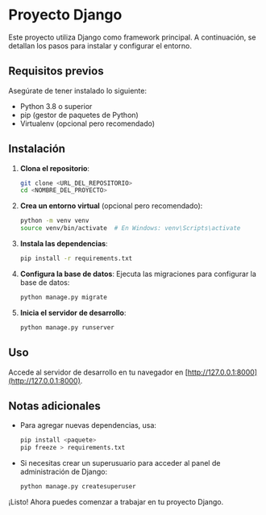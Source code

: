 # Proyecto Django

Este proyecto utiliza Django como framework principal. A continuación, se detallan los pasos para instalar y configurar el entorno.

## Requisitos previos

Asegúrate de tener instalado lo siguiente:
- Python 3.8 o superior
- pip (gestor de paquetes de Python)
- Virtualenv (opcional pero recomendado)

## Instalación

1. **Clona el repositorio**:
    ```bash
    git clone <URL_DEL_REPOSITORIO>
    cd <NOMBRE_DEL_PROYECTO>
    ```

2. **Crea un entorno virtual** (opcional pero recomendado):
    ```bash
    python -m venv venv
    source venv/bin/activate  # En Windows: venv\Scripts\activate
    ```

3. **Instala las dependencias**:
    ```bash
    pip install -r requirements.txt
    ```

4. **Configura la base de datos**:
    Ejecuta las migraciones para configurar la base de datos:
    ```bash
    python manage.py migrate
    ```

5. **Inicia el servidor de desarrollo**:
    ```bash
    python manage.py runserver
    ```

## Uso

Accede al servidor de desarrollo en tu navegador en [http://127.0.0.1:8000](http://127.0.0.1:8000).

## Notas adicionales

- Para agregar nuevas dependencias, usa:
  ```bash
  pip install <paquete>
  pip freeze > requirements.txt
  ```

- Si necesitas crear un superusuario para acceder al panel de administración de Django:
  ```bash
  python manage.py createsuperuser
  ```

¡Listo! Ahora puedes comenzar a trabajar en tu proyecto Django.
